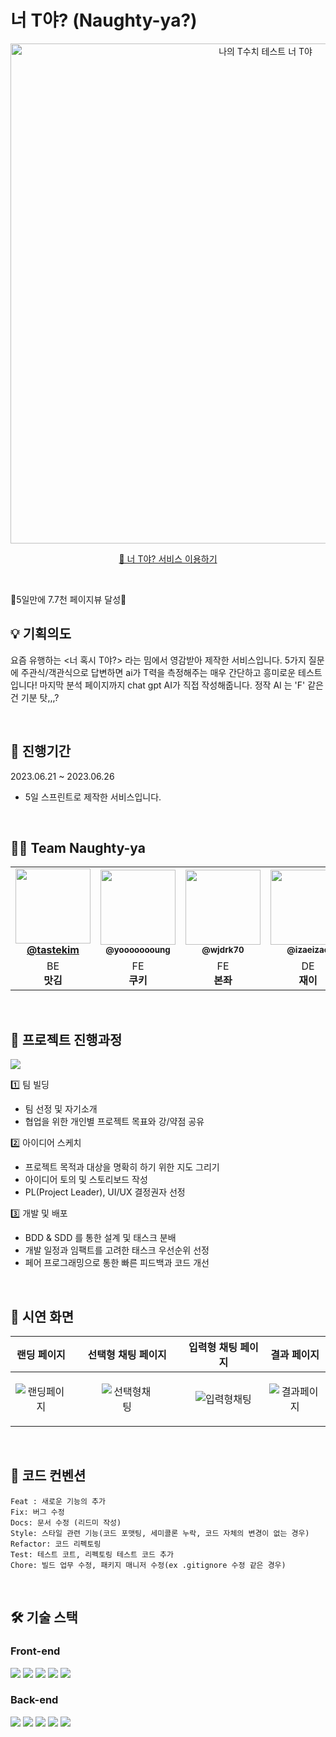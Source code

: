 # 너 T야? (Naughty-ya?)
<p align="middle">
<a href="https://naughty-ya.netlify.app/">
 <img width="800" alt="나의 T수치 테스트 너 T야" src="https://github.com/Naughty-ya/.github/assets/113872386/33ac15e4-bc08-4017-b619-cf4eac618ac3">
</a>
</p>

<!-- # 🐣 프로젝트 소개 -->

<p align="middle">
 <a href="https://naughty-ya.netlify.app/">
  🔗 너 T야? 서비스 이용하기
 </a>
</p>


<br/>

🎉5일만에 7.7천 페이지뷰 달성🎉


## :bulb: 기획의도

요즘 유행하는 <너 혹시 T야?> 라는 밈에서 영감받아 제작한 서비스입니다. 5가지 질문에 주관식/객관식으로 답변하면 ai가 T력을 측정해주는 매우 간단하고 흥미로운 테스트입니다! 마지막 분석 페이지까지 chat gpt AI가 직접 작성해줍니다. 정작 AI 는 'F' 같은건 기분 탓,,,?


<br/>

## 📆 진행기간
2023.06.21 ~ 2023.06.26
* 5일 스프린트로 제작한 서비스입니다.

<br/>

 ## 🙋‍♂️ Team Naughty-ya

<table>
  <tbody>
    <tr>
        <td align="center"><a href="https://github.com/tastekim"><img src="https://avatars.githubusercontent.com/u/112174727?v=4" width="120px;"  ><br /><sub><a href="https://github.com/tastekim"><b>@tastekim</b></sub></a><br/></td>
      <td align="center"><a href="https://github.com/yoooooooung"><img src="https://avatars.githubusercontent.com/u/113872386?v=4" width="120px;" alt=""/><br /><sub><b>@yoooooooung</b></sub></a><br/></td>
                <td align="center"><a href="https://github.com/wjdrk70"><img src="https://avatars.githubusercontent.com/u/58238859?v=4" width="120px;" alt=""/><br /><sub><b>@wjdrk70</b></sub></a><br/></td>
      <td align="center"><a href="https://github.com/izaeizae"><img src="https://avatars.githubusercontent.com/u/137531819?v=4" width="120px;" alt=""/><br /><sub><b>@izaeizae</b></sub></a><br/></td>
        <td align="center"><a href="https://github.com/jeonbyeongmin"><img src="https://avatars.githubusercontent.com/u/28756358?v=4" width="120px;" alt=""/><br /><sub><b>@jeonbyeongmin</b></sub></a><br/></td>
          <td align="center"><a href="https://github.com/Jxxunnn"><img src="https://avatars.githubusercontent.com/u/86228307?v=4" width="120px;" alt=""/><br /><sub><b>@Jxxunnn</b></sub></a><br/></td>
          <td align="center"><a href="https://github.com/yoonsooho"><img src="https://avatars.githubusercontent.com/u/88469200?v=4" width="120px;" alt=""/><br /><sub><b>@yoonsooho</b></sub></a><br/></td>
    </tr>
    <tr>
        <td align="center">BE <br/><span style="font-weight : bold">맛김</span></td>
        <td align="center" >FE <br/><span style="font-weight : bold">쿠키</span></td>
        <td align ="center"> FE <br/> <span style="font-weight : bold">본좌</span></td>
        <td align="center">DE <br/> <span style="font-weight : bold">재이</span></td>
        <td align="center" >FE <br/> <span style="font-weight : bold">감자</span></td>  
        <td align="center">FE <br/><span style="font-weight : bold">준준</span></td>
        <td align="center">FE <br/><span style="font-weight : bold">흑흑흑</span></td> 
    </tr>
  </tbody>
</table>
 
<br>

## :speech_balloon: 프로젝트 진행과정
<img src="https://github.com/Naughty-ya/.github/assets/112174727/55ec8888-e033-4fff-a428-1011f9662a50"/>

1️⃣ 팀 빌딩
- 팀 선정 및 자기소개
- 협업을 위한 개인별 프로젝트 목표와 강/약점 공유

2️⃣ 아이디어 스케치
- 프로젝트 목적과 대상을 명확히 하기 위한 지도 그리기
- 아이디어 토의 및 스토리보드 작성
- PL(Project Leader), UI/UX 결정권자 선정

3️⃣ 개발 및 배포
- BDD & SDD 를 통한 설계 및 태스크 분배
- 개발 일정과 임팩트를 고려한 태스크 우선순위 선정
- 페어 프로그래밍으로 통한 빠른 피드백과 코드 개선

<br/>

## :pushpin: 시연 화면

|  랜딩 페이지  | 선택형 채팅 페이지 | 입력형 채팅 페이지 | 결과 페이지 |
| :--------: | :----------: | :-----------: |  :----: |
| ![랜딩페이지](https://github.com/Naughty-ya/.github/assets/113872386/5ca56d64-2005-43f3-b969-fe2ed3187b26) | <figure class="half">![선택형채팅](https://github.com/Naughty-ya/.github/assets/113872386/e0e86e00-54b3-40ae-abb5-abf714302a91) | ![입력형채팅](https://github.com/Naughty-ya/.github/assets/113872386/8c094b82-6e7a-45cc-9f00-2f80af20e304) </figure> | ![결과페이지](https://github.com/Naughty-ya/.github/assets/113872386/030151ec-6b7d-4678-b2d1-2dfda4def391) | 



<br/>

## :pencil: 코드 컨벤션
```
Feat : 새로운 기능의 추가
Fix: 버그 수정
Docs: 문서 수정 (리드미 작성)
Style: 스타일 관련 기능(코드 포맷팅, 세미콜론 누락, 코드 자체의 변경이 없는 경우)
Refactor: 코드 리펙토링
Test: 테스트 코트, 리펙토링 테스트 코드 추가
Chore: 빌드 업무 수정, 패키지 매니저 수정(ex .gitignore 수정 같은 경우)
```

<br/>

## 🛠️ 기술 스택

### Front-end
 <img src="https://img.shields.io/badge/React-61DAFB?style=for-the-badge&logo=React&logoColor=black"/> <img src ="https://img.shields.io/badge/-TypeScript-informational?&style=for-the-badge&logo=TypeScript&logoColor=white" />
 <img src="https://img.shields.io/badge/Netlify-00C7B7?style=for-the-badge&logo=Netlify&logoColor=white"/> 
 <img src="https://img.shields.io/badge/Vite-646CFF?style=for-the-badge&logo=Vite&logoColor=white"/> <img src="https://img.shields.io/badge/Tailwind-06B6D4?style=for-the-badge&logo=Tailwind CSS&logoColor=white"/> 
 
### Back-end
<img src="https://img.shields.io/badge/AWS Lambda-FF9900?style=for-the-badge&logo=Vercel&logoColor=white"/>  <img src="https://img.shields.io/badge/Express.js-6DB33F?style=for-the-badge&logo=express&logoColor=white"/> <img src ="https://img.shields.io/badge/-TypeScript-informational?&style=for-the-badge&logo=TypeScript&logoColor=white" /> <img src="https://img.shields.io/badge/Redis-DC382D?style=for-the-badge&logo=Redis&logoColor=white"/> <img src="https://img.shields.io/badge/OpenAI-412991?style=for-the-badge&logo=OpenAI&logoColor=white"/> 



    
